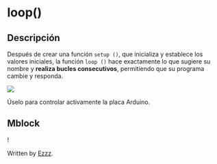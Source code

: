 # loop()

## Descripción
Después de crear una función `setup ()`, que inicializa y establece los valores iniciales, la función `loop ()` hace exactamente lo que sugiere su nombre y **realiza bucles consecutivos**, permitiendo que su programa cambie y responda. 

![](https://media.giphy.com/media/87dGn81U6RvMSRYoRe/giphy.gif)

Úselo para controlar activamente la placa Arduino.

## Mblock
!

Written by  [Ezzz](https://ezzzzzzzzzzzzzz.github.io/).
<!--stackedit_data:
eyJoaXN0b3J5IjpbMTkzMjAzOTE5MCwxMzcxNjY1NjAzLDUxMD
Y0NjM5OSwtNDkzODQwNTUxXX0=
-->